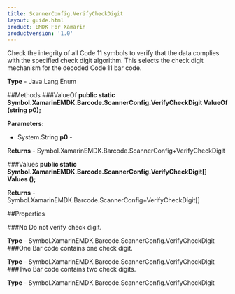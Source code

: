 ```yaml
---
title: ScannerConfig.VerifyCheckDigit
layout: guide.html
product: EMDK For Xamarin
productversion: '1.0'
---
```

Check the integrity of all Code 11 symbols to verify that the data complies with the specified check digit algorithm. This selects the check digit mechanism for the decoded Code 11 bar code.

**Type** - Java.Lang.Enum

##Methods
###ValueOf
**public static Symbol.XamarinEMDK.Barcode.ScannerConfig.VerifyCheckDigit ValueOf (string p0);**


        

**Parameters:** 

* System.String **p0** - 
        

**Returns** - Symbol.XamarinEMDK.Barcode.ScannerConfig+VerifyCheckDigit

###Values
**public static Symbol.XamarinEMDK.Barcode.ScannerConfig.VerifyCheckDigit[] Values ();**


        


**Returns** - Symbol.XamarinEMDK.Barcode.ScannerConfig+VerifyCheckDigit[]

##Properties

###No
Do not verify check digit.

**Type** - Symbol.XamarinEMDK.Barcode.ScannerConfig.VerifyCheckDigit
###One
Bar code contains one check digit.

**Type** - Symbol.XamarinEMDK.Barcode.ScannerConfig.VerifyCheckDigit
###Two
Bar code contains two check digits.

**Type** - Symbol.XamarinEMDK.Barcode.ScannerConfig.VerifyCheckDigit












